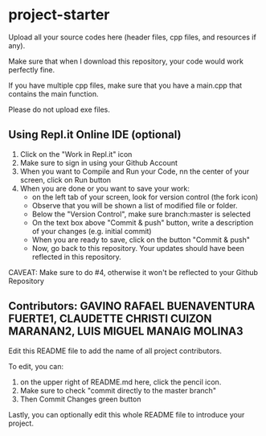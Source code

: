 # project-starter

Upload all your source codes here (header files, cpp files, and resources if any).

Make sure that when I download this repository, your code would work perfectly fine.

If you have multiple cpp files, make sure that you have a main.cpp that contains the main function.

Please do not upload exe files.

## Using Repl.it Online IDE (optional)

1. Click on the "Work in Repl.it" icon
2. Make sure to sign in using your Github Account
3. When you want to Compile and Run your Code, nn the center of your screen, click on Run button
4. When you are done or you want to save your work:
   - on the left tab of your screen, look for version control (the fork icon)
   - Observe that you will be shown a list of modified file or folder.
   - Below the "Version Control", make sure branch:master is selected
   - On the text box above "Commit & push" button, write a description of your changes (e.g. initial commit)
   - When you are ready to save, click on the button "Commit & push"
   - Now, go back to this repository. Your updates should have been reflected in this repository.

CAVEAT: Make sure to do #4, otherwise it won't be reflected to your Github Repository

## Contributors: GAVINO RAFAEL BUENAVENTURA FUERTE1, CLAUDETTE CHRISTI CUIZON MARANAN2, LUIS MIGUEL MANAIG MOLINA3

Edit this README file to add the name of all project contributors.

To edit, you can:
1. on the upper right of README.md here, click the pencil icon.
2. Make sure to check "commit directly to the master branch"
3. Then Commit Changes green button


Lastly, you can optionally edit this whole README file to introduce your project.
